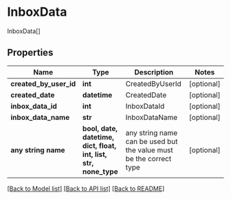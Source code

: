 # InboxData

InboxData[]

## Properties
Name | Type | Description | Notes
------------ | ------------- | ------------- | -------------
**created_by_user_id** | **int** | CreatedByUserId | [optional] 
**created_date** | **datetime** | CreatedDate | [optional] 
**inbox_data_id** | **int** | InboxDataId | [optional] 
**inbox_data_name** | **str** | InboxDataName | [optional] 
**any string name** | **bool, date, datetime, dict, float, int, list, str, none_type** | any string name can be used but the value must be the correct type | [optional]

[[Back to Model list]](../README.md#documentation-for-models) [[Back to API list]](../README.md#documentation-for-api-endpoints) [[Back to README]](../README.md)


